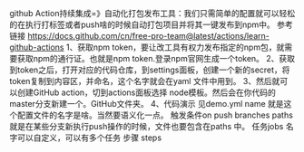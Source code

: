 github Action持续集成=》自动化打包发布工具：我们只需简单的配置就可以轻松的在执行打标签或者push啥的时候自动打包项目并将其一键发布到npm中。
参考链接 https://docs.github.com/cn/free-pro-team@latest/actions/learn-github-actions
1、获取npm token，要让改工具有权力发布指定的npm包，就需要获取npm的通行证。也就是npm token.登录npm官网生成一个token。
2、获取到token之后，打开对应的代码仓库，到settings面板，创建一个新的secret，将token复制到内容区，并命名，这个名字就会在yaml 文件中用到。
3、然后就可以创建GitHub action，切到actions面板选择 node模板。然后会在你代码的master分支新建一个。GitHub文件夹。
4、代码演示 见demo.yml
name 就是这个配置文件的名字是啥。当然要语义化一点。
触发条件on push branches paths   就是在某些分支新执行push操作的时候，文件也要包含在paths 中。
任务jobs 名字可以自定义，可以有多个任务
步骤 steps 

